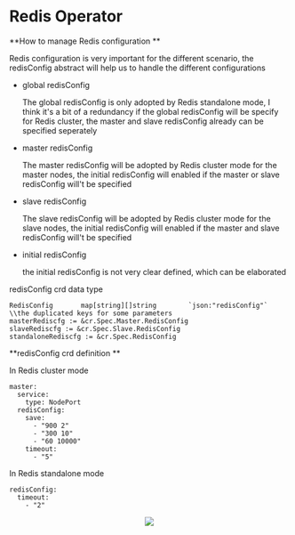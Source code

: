 # Redis Operator

**How to manage Redis configuration **

Redis configuration is very important for the different scenario, the redisConfig abstract will help us to handle the different configurations

- global redisConfig

  The global redisConfig is only adopted by Redis standalone mode, I think it's a bit of a redundancy if the global redisConfig will be 
  specify for Redis cluster, the master and slave redisConfig already can be specified seperately

- master redisConfig

  The master redisConfig will be adopted by Redis cluster mode for the master nodes, the initial redisConfig will enabled if the master or slave 
  redisConfig will't be specified

- slave redisConfig

  The slave redisConfig will be adopted by Redis cluster mode for the slave nodes, the initial redisConfig will enabled if the master and slave
  redisConfig will't be specified

- initial redisConfig 

  the initial redisConfig is not very clear defined, which can be elaborated

redisConfig crd data type

```
RedisConfig       map[string][]string        `json:"redisConfig"` \\the duplicated keys for some parameters
masterRediscfg := &cr.Spec.Master.RedisConfig
slaveRediscfg := &cr.Spec.Slave.RedisConfig
standaloneRediscfg := &cr.Spec.RedisConfig

```
**redisConfig crd definition **

In Redis cluster mode

```
master:
  service:
    type: NodePort
  redisConfig:
    save:
      - "900 2"
      - "300 10"
      - "60 10000"
    timeout:
      - "5"
```
In Redis standalone mode

```
redisConfig: 
  timeout:
    - "2"
```

<div align="center">
    <img src="../../static/configmap.png">
</div>
